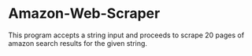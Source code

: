 # Amazon-Web-Scraper
This program accepts a string input and proceeds to scrape 20 pages of amazon search results for the given string.
